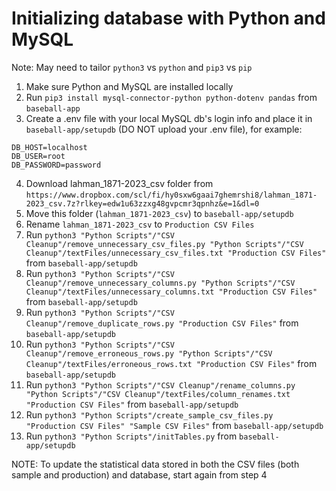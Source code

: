 # Initializing database with Python and MySQL

Note: May need to tailor `python3` vs `python` and `pip3` vs `pip`  

1. Make sure Python and MySQL are installed locally
2. Run `pip3 install mysql-connector-python python-dotenv pandas` from `baseball-app`
3. Create a .env file with your local MySQL db's login info and place it in `baseball-app/setupdb` (DO NOT upload your .env file), for example:
```
DB_HOST=localhost
DB_USER=root
DB_PASSWORD=password
```
4. Download lahman_1871-2023_csv folder from `https://www.dropbox.com/scl/fi/hy0sxw6gaai7ghemrshi8/lahman_1871-2023_csv.7z?rlkey=edw1u63zzxg48gvpcmr3qpnhz&e=1&dl=0`
5. Move this folder (`lahman_1871-2023_csv`) to `baseball-app/setupdb`
6. Rename `lahman_1871-2023_csv` to `Production CSV Files`
7. Run `python3 "Python Scripts"/"CSV Cleanup"/remove_unnecessary_csv_files.py "Python Scripts"/"CSV Cleanup"/textFiles/unnecessary_csv_files.txt "Production CSV Files"` from `baseball-app/setupdb`
8. Run `python3 "Python Scripts"/"CSV Cleanup"/remove_unnecessary_columns.py "Python Scripts"/"CSV Cleanup"/textFiles/unnecessary_columns.txt "Production CSV Files"` from `baseball-app/setupdb`
9. Run `python3 "Python Scripts"/"CSV Cleanup"/remove_duplicate_rows.py "Production CSV Files"` from `baseball-app/setupdb`
10. Run `python3 "Python Scripts"/"CSV Cleanup"/remove_erroneous_rows.py "Python Scripts"/"CSV Cleanup"/textFiles/erroneous_rows.txt "Production CSV Files"` from `baseball-app/setupdb`
11. Run `python3 "Python Scripts"/"CSV Cleanup"/rename_columns.py "Python Scripts"/"CSV Cleanup"/textFiles/column_renames.txt "Production CSV Files"` from `baseball-app/setupdb`
12. Run `python3 "Python Scripts"/create_sample_csv_files.py "Production CSV Files" "Sample CSV Files"` from `baseball-app/setupdb`
13. Run `python3 "Python Scripts"/initTables.py` from `baseball-app/setupdb`

NOTE: To update the statistical data stored in both the CSV files (both sample and production) and database, start again from step 4
